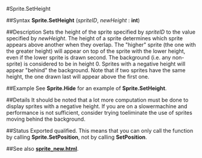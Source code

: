 
#Sprite.SetHeight

##Syntax
**Sprite.SetHeight** (*spriteID*, *newHeight* : **int**)

##Description
Sets the height of the sprite specified by *spriteID* to the value specified by *newHeight*.
The height of a sprite determines which sprite appears above another when they overlap. The "higher" sprite (the one with the greater height) will appear on top of the sprite with the lower height, even if the lower sprite is drawn second.
The background (i.e. any non-sprite) is considered to be in height 0. Sprites with a negative height will appear "behind" the background. Note that if two sprites have the same height, the one drawn last will appear above the first one.

##Example
See **Sprite.Hide** for an example of **Sprite.SetHeight**.

##Details
It should be noted that a lot more computation must be done to display sprites with a negative height.  If you are on a slowermachine and performance is not sufficient, consider trying toeliminate the use of sprites moving behind the background.

##Status
Exported qualified.
This means that you can only call the function by calling **Sprite.SetPosition**, not by calling **SetPosition**.

##See also
**[sprite_new.html](Sprite.New)**.

